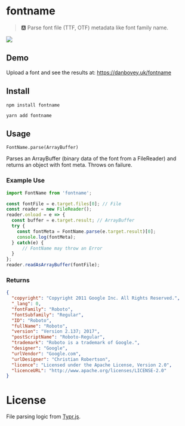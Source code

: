 # fontname 

> 🅰️ Parse font file (TTF, OTF) metadata like font family name.

[![](https://img.shields.io/npm/v/fontname.svg)](https://www.npmjs.com/package/fontname)

## Demo

Upload a font and see the results at: https://danbovey.uk/fontname

## Install

`npm install fontname`

`yarn add fontname`

## Usage

`FontName.parse(ArrayBuffer)`

Parses an ArrayBuffer (binary data of the font from a FileReader) and returns an object with font meta. Throws on failure.

### Example Use

```js
import FontName from 'fontname';

const fontFile = e.target.files[0]; // File
const reader = new FileReader();
reader.onload = e => {
  const buffer = e.target.result; // ArrayBuffer
  try {
    const fontMeta = FontName.parse(e.target.result)[0];
    console.log(fontMeta);
  } catch(e) {
      // FontName may throw an Error
  }
};
reader.readAsArrayBuffer(fontFile);
```

### Returns

```json
{
  "copyright": "Copyright 2011 Google Inc. All Rights Reserved.",
  "_lang": 0,
  "fontFamily": "Roboto",
  "fontSubfamily": "Regular",
  "ID": "Roboto",
  "fullName": "Roboto",
  "version": "Version 2.137; 2017",
  "postScriptName": "Roboto-Regular",
  "trademark": "Roboto is a trademark of Google.",
  "designer": "Google",
  "urlVendor": "Google.com",
  "urlDesigner": "Christian Robertson",
  "licence": "Licensed under the Apache License, Version 2.0",
  "licenceURL": "http://www.apache.org/licenses/LICENSE-2.0"
}
```

# License

File parsing logic from [Typr.js](https://github.com/photopea/Typr.js).
